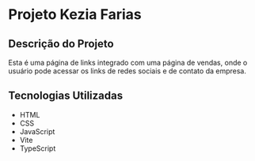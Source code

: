 # Projeto Kezia Farias

## Descrição do Projeto
Esta é uma página de links integrado com uma página de vendas,
onde o usuário pode acessar os links de redes sociais e de contato da empresa.

## Tecnologias Utilizadas
- HTML
- CSS
- JavaScript
- Vite
- TypeScript